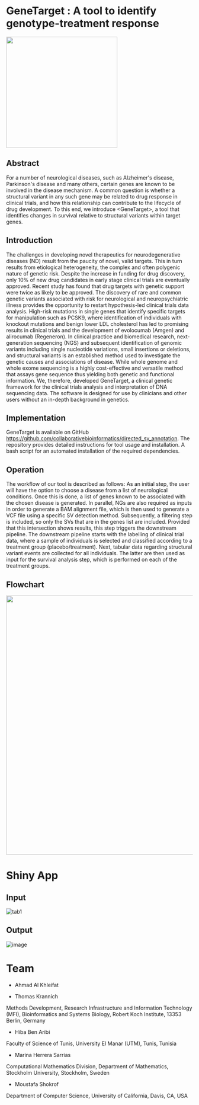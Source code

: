 # GeneTarget : A tool to identify genotype-treatment response
<img src="https://user-images.githubusercontent.com/41301333/195215088-8404f200-8297-4322-a30f-c84f526aa620.png" width="300" height="300">


##  Abstract
For a number of neurological diseases, such as Alzheimer's disease, Parkinson's disease and many others, certain genes are known to be involved in the disease mechanism.
A common question is whether a structural variant in any such gene may be related to drug response in clinical trials, and how this relationship can contribute to the lifecycle of drug development.
To this end, we introduce \<GeneTarget\>, a tool that identifies changes in survival relative to structural variants within target genes. 


##  Introduction

The challenges in developing novel therapeutics for neurodegenerative diseases (ND) result from the paucity of novel, valid targets. This in turn results from etiological heterogeneity, the complex and often polygenic nature of genetic risk. Despite the increase in funding for drug discovery, only 10% of new drug candidates in early stage clinical trials are eventually approved. Recent study has found that drug targets with genetic support were twice as likely to be approved. The discovery of rare and common genetic variants associated with risk for neurological and neuropsychiatric illness provides the opportunity to restart hypothesis-led clinical trials data analysis. High-risk mutations in single genes that identify specific targets for manipulation such as PCSK9, where identification of individuals with knockout mutations and benign lower LDL cholesterol has led to promising results in clinical trials and the development of evolocumab (Amgen) and alirocumab (Regeneron). In clinical practice and biomedical research, next-generation sequencing (NGS) and subsequent identification of genomic variants including single nucleotide variations, small insertions or deletions, and structural variants is an established method used to investigate the genetic causes and associations of disease. While whole genome and whole exome sequencing is a highly cost-effective and versatile method that assays gene sequence thus yielding both genetic and functional information. We, therefore, developed GeneTarget, a clinical genetic framework for the clinical trials analysis and interpretation of DNA sequencing data. The software is designed for use by clinicians and other users without an in-depth background in genetics.


##  Implementation
GeneTarget is available on GitHub https://github.com/collaborativebioinformatics/directed_sv_annotation. The repository provides detailed instructions for tool usage and installation. A bash script for an automated installation of the required dependencies.


##  Operation
The workflow of our tool is described as follows:
As an initial step, the user will have the option to choose a disease from a list of neurological conditions. Once this is done, a list of genes known to be associated with the chosen disease is generated. In parallel,  NGs are also required as inputs in order to generate a BAM alignment file, which is then used to generate a VCF file using a specific SV detection method. Subsequently, a filtering step is included, so only the SVs that are in the genes list are included. Provided that this intersection shows results, this step triggers the downstream pipeline.
The downstream pipeline starts with the labelling of clinical trial data, where a sample of individuals is selected and classified according to a treatment group (placebo/treatment). Next, tabular data regarding structural variant events are collected for all individuals. The latter are then used as input for the survival analysis step, which is performed on each of the treatment groups. 

##  Flowchart

<img src="https://github.com/collaborativebioinformatics/GeneTarget/blob/main/img/GeneTargetWorkflow.svg" width="700">

# Shiny App

## Input

![tab1](https://user-images.githubusercontent.com/73958439/195362195-b7dade92-be11-4a8b-b4a5-b4663cdbd6f5.PNG)


## Output

![image](https://user-images.githubusercontent.com/73958439/195230856-9d705968-493f-45bc-ac46-0567e2189daf.png)

# Team

* Ahmad Al Khleifat

* Thomas Krannich

Methods Development, Research Infrastructure and Information Technology (MFI), Bioinformatics and Systems Biology, Robert Koch Institute, 13353 Berlin, Germany

* Hiba Ben Aribi

Faculty of Science of Tunis, University El Manar (UTM), Tunis, Tunisia

* Marina Herrera Sarrias

Computational Mathematics Division, Department of Mathematics, Stockholm University, Stockholm, Sweden

* Moustafa Shokrof

Department of Computer Science, University of California, Davis, CA, USA 
